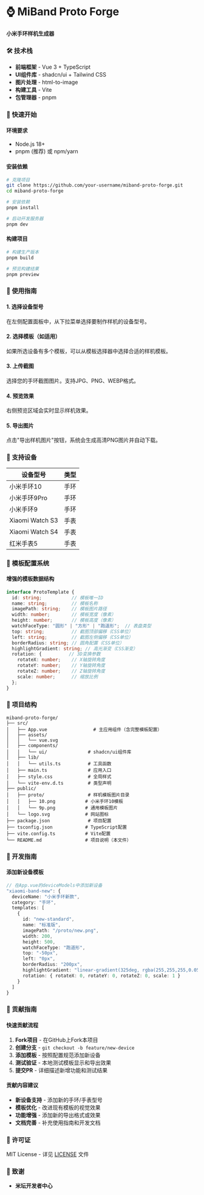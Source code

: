 # ⌚ MiBand Proto Forge

**小米手环样机生成器**

### 🛠️ 技术栈

- **前端框架** - Vue 3 + TypeScript
- **UI组件库** - shadcn/ui + Tailwind CSS
- **图片处理** - html-to-image
- **构建工具** - Vite
- **包管理器** - pnpm

### 🚀 快速开始

#### 环境要求
- Node.js 18+
- pnpm (推荐) 或 npm/yarn

#### 安装依赖
```bash
# 克隆项目
git clone https://github.com/your-username/miband-proto-forge.git
cd miband-proto-forge

# 安装依赖
pnpm install

# 启动开发服务器
pnpm dev
```

#### 构建项目
```bash
# 构建生产版本
pnpm build

# 预览构建结果
pnpm preview
```

### 📖 使用指南

#### 1. 选择设备型号
在左侧配置面板中，从下拉菜单选择要制作样机的设备型号。

#### 2. 选择模板（如适用）
如果所选设备有多个模板，可以从模板选择器中选择合适的样机模板。

#### 3. 上传截图
选择您的手环截图图片。支持JPG、PNG、WEBP格式。

#### 4. 预览效果
右侧预览区域会实时显示样机效果。

#### 5. 导出图片
点击"导出样机图片"按钮，系统会生成高清PNG图片并自动下载。

### 🎯 支持设备

| 设备型号 | 类型 |
|----------|------|
| 小米手环10 | 手环 |
| 小米手环9Pro | 手环 |
| 小米手环9 | 手环 |
| Xiaomi Watch S3 | 手表 |
| Xiaomi Watch S4 | 手表 |
| 红米手表5 | 手表 |

### 🎨 模板配置系统

#### 增强的模板数据结构
```typescript
interface ProtoTemplate {
  id: string;           // 模板唯一ID
  name: string;         // 模板名称
  imagePath: string;    // 模板图片路径
  width: number;        // 模板宽度（像素）
  height: number;       // 模板高度（像素）
  watchFaceType: "圆形" | "方形" | "跑道形";  // 表盘类型
  top: string;          // 截图顶部偏移（CSS单位）
  left: string;         // 截图左侧偏移（CSS单位）
  borderRadius: string; // 圆角配置（CSS单位）
  highlightGradient: string; // 高光渐变（CSS渐变）
  rotation: {          // 3D变换参数
    rotateX: number;    // X轴旋转角度
    rotateY: number;    // Y轴旋转角度
    rotateZ: number;    // Z轴旋转角度
    scale: number;      // 缩放比例
  };
}
```

### 🚀 项目结构

```
miband-proto-forge/
├── src/
│   ├── App.vue                 # 主应用组件（含完整模板配置）
│   ├── assets/
│   │   └── vue.svg
│   ├── components/
│   │   └── ui/               # shadcn/ui组件库
│   ├── lib/
│   │   └── utils.ts          # 工具函数
│   ├── main.ts               # 应用入口
│   ├── style.css             # 全局样式
│   └── vite-env.d.ts         # 类型声明
├── public/
│   ├── proto/                # 样机模板图片目录
│   │   ├── 10.png           # 小米手环10模板
│   │   └── 9p.png           # 通用模板图片
│   └── logo.svg             # 网站图标
├── package.json              # 项目配置
├── tsconfig.json            # TypeScript配置
├── vite.config.ts           # Vite配置
└── README.md                # 项目说明（本文件）
```

### 🔧 开发指南

#### 添加新设备模板
```typescript
// 在App.vue的deviceModels中添加新设备
"xiaomi-band-new": {
  deviceName: "小米手环新款",
  category: "手环",
  templates: [
    {
      id: "new-standard",
      name: "标准版",
      imagePath: "/proto/new.png",
      width: 200,
      height: 500,
      watchFaceType: "跑道形",
      top: "-50px",
      left: "0px",
      borderRadius: "200px",
      highlightGradient: "linear-gradient(325deg, rgba(255,255,255,0.05) 0%, rgba(255,255,255,0.1) 50%, rgba(255,255,255,0.4) 100%)",
      rotation: { rotateX: 0, rotateY: 0, rotateZ: 0, scale: 1 }
    }
  ]
}
```

### 🤝 贡献指南

#### 快速贡献流程
1. **Fork项目** - 在GitHub上Fork本项目
2. **创建分支** - `git checkout -b feature/new-device`
3. **添加模板** - 按照配置规范添加新设备
4. **测试验证** - 本地测试模板显示和导出效果
5. **提交PR** - 详细描述新增功能和测试结果

#### 贡献内容建议
- **新设备支持** - 添加新的手环/手表型号
- **模板优化** - 改进现有模板的视觉效果
- **功能增强** - 添加新的导出格式或效果
- **文档完善** - 补充使用指南和开发文档

### 📄 许可证

MIT License - 详见 [LICENSE](LICENSE) 文件

### 🙏 致谢

- **米坛开发者中心**